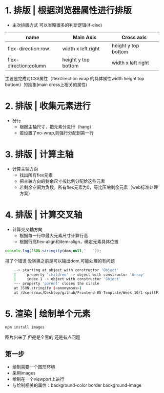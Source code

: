 
# 1. 排版 | 根据浏览器属性进行排版

- 主次排版方式 可以省略很多的判断逻辑(if-else)

|name| Main Axis | Cross axis|
|----| --------- | ----------|
|flex-direction:row | width x left right| height y top bottom|
| flex-direction:column | height y top bottom |width x left right|

主要是完成对CSS属性（flexDirection wrap 的具体属性width height top bottom）的抽象(main cross上相关的属性)

# 2. 排版 | 收集元素进行

- 分行
  - 根据主轴尺寸，把元素分进行（hang）
  - 若设置了no-wrap,则强行分配到第一行

# 3. 排版 | 计算主轴

- 计算主轴方向
  - 找出所有flex元素
  - 把主轴方向的剩余尺寸按比例分配给这些元素
  - 若剩余空间为负数，所有flex元素为0，等比压缩剩余元素（web标准处理方案）

# 4. 排版 | 计算交叉轴

- 计算交叉轴方向
  - 根据每一行中最大元素尺寸计算行高
  - 根据行高flex-align和item-align，确定元素具体位置

```js
console.log(JSON.stringify(dom,null,"   "));
```
报了个错误 没转换之前是可以输出dom,可能处理的有问题
```bash
    --> starting at object with constructor 'Object'
    |     property 'children' -> object with constructor 'Array'
    |     index 1 -> object with constructor 'Object'
    --- property 'parent' closes the circle
    at JSON.stringify (<anonymous>)
    at /Users/mac/Desktop/github/Frontend-05-Template/Week 10/1-spiltFile/client.js:200:20
```

# 5. 渲染 | 绘制单个元素

```bash
npm install images
```

图片出来了 但是是全黑的 还是有点问题

## 第一步
- 绘制需要一个图形环境
- 采用images
- 绘制在一个viewport上进行
- 与绘制相关的属性：background-color border background-image